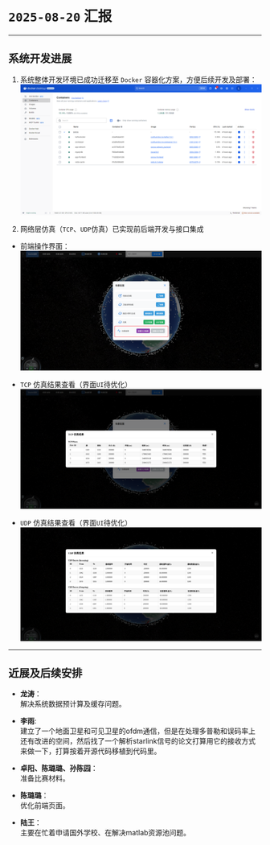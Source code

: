 # `2025-08-20` 汇报
---

## 系统开发进展
1. 系统整体开发环境已成功迁移至 `Docker` 容器化方案，方便后续开发及部署：
![alt text](image.png)

2. 网络层仿真（`TCP`、`UDP`仿真）已实现前后端开发与接口集成
- 前端操作界面：
![alt text](image-1.png)

- `TCP` 仿真结果查看（界面`UI`待优化）
![alt text](image-2.png)

- `UDP` 仿真结果查看（界面`UI`待优化）
![alt text](image-3.png)

---

## 近展及后续安排

- **龙涛**：  
解决系统数据预计算及缓存问题。

- **李雨**:  
建立了一个地面卫星和可见卫星的ofdm通信，但是在处理多普勒和误码率上还有改进的空间，然后找了一个解析starlink信号的论文打算用它的接收方式来做一下，打算按着开源代码移植到代码里。

- **卓阳、陈璐璐、孙陈园**：  
准备比赛材料。

- **陈璐璐**：  
优化前端页面。

- **陆王**：  
主要在忙着申请国外学校、在解决matlab资源池问题。

